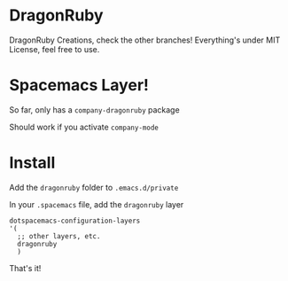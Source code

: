 # DragonRuby
DragonRuby Creations, check the other branches!
Everything's under MIT License, feel free to use.

# Spacemacs Layer!
So far, only has a `company-dragonruby` package

Should work if you activate `company-mode`

# Install
Add the `dragonruby` folder to `.emacs.d/private`

In your `.spacemacs` file, add the `dragonruby` layer
```elisp
dotspacemacs-configuration-layers
'(
  ;; other layers, etc.
  dragonruby
  )
```
That's it!
